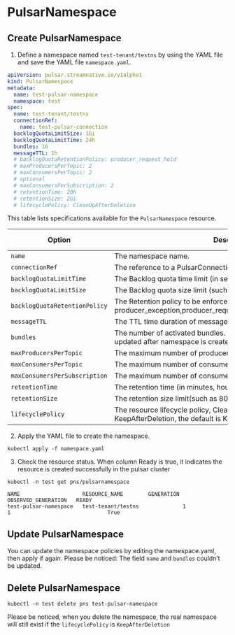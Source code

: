 # PulsarNamespace

## Create PulsarNamespace

1. Define a namespace named `test-tenant/testns` by using the YAML file and save the YAML file `namespace.yaml`.
```yaml
apiVersion: pulsar.streamnative.io/v1alpha1
kind: PulsarNamespace
metadata:
  name: test-pulsar-namespace
  namespace: test
spec:
  name: test-tenant/testns
  connectionRef:
    name: test-pulsar-connection
  backlogQuotaLimitSize: 1Gi
  backlogQuotaLimitTime: 24h
  bundles: 16
  messageTTL: 1h
  # backlogQuotaRetentionPolicy: producer_request_hold
  # maxProducersPerTopic: 2
  # maxConsumersPerTopic: 2
  # optional
  # maxConsumersPerSubscription: 2
  # retentionTime: 20h
  # retentionSize: 2Gi
  # lifecyclePolicy: CleanUpAfterDeletion
```

This table lists specifications available for the `PulsarNamespace` resource.

| Option | Description | Required or not |
| ---| --- |--- |
| `name` | The namespace name. | Yes |
| `connectionRef` | The reference to a PulsarConnection. | Yes |
|  `backlogQuotaLimitTime` | The Backlog quota time limit (in seconds). | Optional |
| `backlogQuotaLimitSize` | The Backlog quota size limit (such as 10Mi, 10Gi). | Optional |
| `backlogQuotaRetentionPolicy` | The Retention policy to be enforced when the limit is reached. options: producer_exception,producer_request_hold,consumer_backlog_eviction | Optional |
| `messageTTL` | The TTL time duration of messages. | Optional |
| `bundles` | The number of activated bundles. By default, it is set to 4. It couldn’t be updated after namespace is created | Optional |
| `maxProducersPerTopic` | The maximum number of producers per topic for a namespace.| Optional |
| `maxConsumersPerTopic` | The maximum number of consumers per topic for a namespace. | Optional |
| `maxConsumersPerSubscription` | The maximum number of consumers per subscription for a namespace. | Optional |
| `retentionTime` | The retention time (in minutes, hours, days, or weeks). | Optional |
| `retentionSize` | The retention size limit(such as 800Mi, 10Gi). | Optional |
| `lifecyclePolicy` | The resource lifecycle policy, CleanUpAfterDeletion or KeepAfterDeletion, the default is KeepAfterDeletion | Optional |


2. Apply the YAML file to create the namespace.

```shell
kubectl apply -f namespace.yaml
```

3. Check the resource status. When column Ready is true, it indicates the resource is created successfully in the pulsar cluster

```shell
kubectl -n test get pns/pulsarnamespace
```

```shell
NAME                    RESOURCE_NAME        GENERATION   OBSERVED_GENERATION   READY
test-pulsar-namespace   test-tenant/testns              1                                   1                               True
```

## Update PulsarNamespace

You can update the namespace policies by editing the namespace.yaml, then apply if again. Please be noticed:
The field `name` and `bundles` couldn’t be updated.

## Delete PulsarNamespace

```shell
kubectl -n test delete pns test-pulsar-namespace
```

Please be noticed, when you delete the namespace, the real namespace will still exist if the `lifecyclePolicy` is `KeepAfterDeletion`
